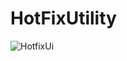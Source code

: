 # HotFixUtility

![HotfixUi](https://user-images.githubusercontent.com/44773122/128806192-3730a6f6-5cc4-417c-be7d-f47042f49721.png)
